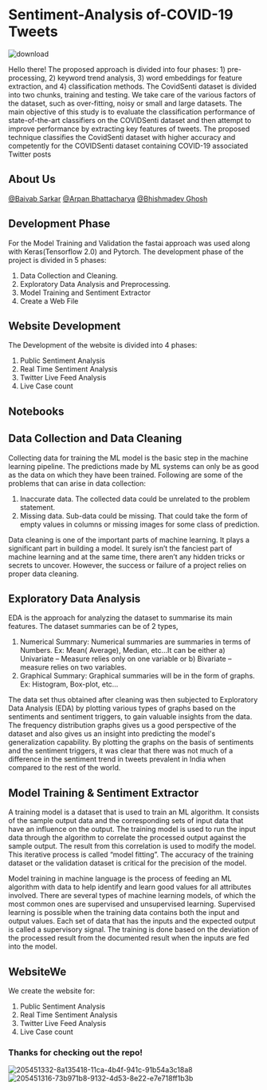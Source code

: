 # Sentiment-Analysis of-COVID-19 Tweets
 ![download](https://user-images.githubusercontent.com/109382325/215750934-f1e3e1f4-5ef9-4690-8933-ff55595cec21.jpg)

   
Hello there! The proposed approach is divided into four phases: 1) pre-processing, 2) keyword trend analysis, 3) word embeddings for feature extraction, and 4) classification methods. The CovidSenti dataset is divided into two chunks, training and testing. We take care of the various factors of the dataset, such as over-fitting, noisy or small and large datasets. The main objective of this study is to evaluate the classification performance of state-of-the-art classifiers on the COVIDSenti dataset and then attempt to improve performance by extracting key features of tweets. The proposed technique classifies the CovidSenti dataset with higher accuracy and competently for the COVIDSenti dataset containing COVID-19 associated Twitter posts

## About Us

[@Baivab Sarkar](https://github.com/ThisIs-Developer)
[@Arpan Bhattacharya](https://github.com/Arpan550)
[@Bhishmadev Ghosh](https://github.com/bhishma620)

## Development Phase

For the Model Training and Validation the fastai approach was used along with Keras(Tensorflow 2.0) and Pytorch. The development phase of the project is divided in 5 phases:

1. Data Collection and Cleaning.
2. Exploratory Data Analysis and Preprocessing.
3. Model Training and Sentiment Extractor
4. Create a Web File

## Website Development

The Development of the website is divided into 4 phases:

1. Public Sentiment Analysis
2. Real Time Sentiment Analysis
3. Twitter Live Feed Analysis
4. Live Case count  


## Notebooks

## Data Collection and Data Cleaning

Collecting data for training the ML model is the basic step in the machine learning pipeline. The predictions made by ML systems can only be as good as the data on which they have been trained. Following are some of the problems that can arise in data collection:

1. Inaccurate data. The collected data could be unrelated to the problem statement.
2. Missing data. Sub-data could be missing. That could take the form of empty values in columns or missing images for some class of prediction.

Data cleaning is one of the important parts of machine learning. It plays a significant part in building a model. It surely isn’t the fanciest part of machine learning and at the same time, there aren’t any hidden tricks or secrets to uncover. However, the success or failure of a project relies on proper data cleaning.

## Exploratory Data Analysis

EDA is the approach for analyzing the dataset to summarise its main features. The dataset summaries can be of 2 types,

1. Numerical Summary: Numerical summaries are summaries in terms of Numbers. Ex: Mean( Average), Median, etc…It can be either
   a) Univariate – Measure relies only on one variable or
   b) Bivariate – measure relies on two variables.
2. Graphical Summary: Graphical summaries will be in the form of graphs. Ex: Histogram, Box-plot, etc…

The data set thus obtained after cleaning was then subjected to Exploratory Data Analysis (EDA) by plotting various types of graphs based on the sentiments and sentiment triggers, to gain valuable insights from the data. The frequency distribution graphs gives us a good perspective of the dataset and also gives us an insight into predicting the model's generalization capability. By plotting the graphs on the basis of sentiments and the sentiment triggers, it was clear that there was not much of a difference in the sentiment trend in tweets prevalent in India when compared to the rest of the world.

## Model Training & Sentiment Extractor

A training model is a dataset that is used to train an ML algorithm. It consists of the sample output data and the corresponding sets of input data that have an influence on the output. The training model is used to run the input data through the algorithm to correlate the processed output against the sample output. The result from this correlation is used to modify the model.
This iterative process is called “model fitting”. The accuracy of the training dataset or the validation dataset is critical for the precision of the model.

Model training in machine language is the process of feeding an ML algorithm with data to help identify and learn good values for all attributes involved. There are several types of machine learning models, of which the most common ones are supervised and unsupervised learning.
Supervised learning is possible when the training data contains both the input and output values. Each set of data that has the inputs and the expected output is called a supervisory signal. The training is done based on the deviation of the processed result from the documented result when the inputs are fed into the model.

## WebsiteWe

We create the website for:

1. Public Sentiment Analysis
2. Real Time Sentiment Analysis
3. Twitter Live Feed Analysis
4. Live Case count

### Thanks for checking out the repo!

![205451332-8a135418-11ca-4b4f-941c-91b54a3c18a8](https://user-images.githubusercontent.com/109382325/215750964-218bfc8e-f2cf-4d4a-93bb-ca9b87be5d77.jpeg)
![205451316-73b971b8-9132-4d53-8e22-e7e718ff1b3b](https://user-images.githubusercontent.com/109382325/215751121-132cabae-2ce1-421c-b0b6-245983455823.png)
